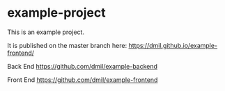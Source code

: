 # example-project

This is an example project.

It is published on the master branch here: https://dmil.github.io/example-frontend/

Back End https://github.com/dmil/example-backend

Front End https://github.com/dmil/example-frontend
